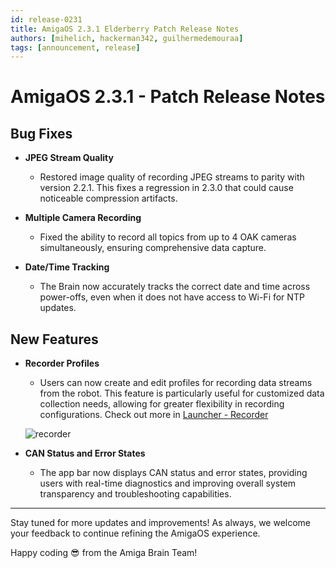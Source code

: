 ```yaml
---
id: release-0231
title: AmigaOS 2.3.1 Elderberry Patch Release Notes
authors: [mihelich, hackerman342, guilhermedemouraa]
tags: [announcement, release]
---
```


# AmigaOS 2.3.1 - Patch Release Notes

## Bug Fixes

- **JPEG Stream Quality**
  - Restored image quality of recording JPEG streams to parity with version 2.2.1.
  This fixes a regression in 2.3.0 that could cause noticeable compression artifacts.

- **Multiple Camera Recording**
  - Fixed the ability to record all topics from up to 4 OAK cameras simultaneously,
  ensuring comprehensive data capture.

- **Date/Time Tracking**
  - The Brain now accurately tracks the correct date and time across power-offs,
  even when it does not have access to Wi-Fi for NTP updates.

## New Features

- **Recorder Profiles**
  - Users can now create and edit profiles for recording data streams from the robot.
  This feature is particularly useful for customized data collection needs, allowing for
  greater flexibility in recording configurations.
  Check out more in [Launcher - Recorder](/docs/apps/launcher/#recorder)

  ![recorder](https://github.com/user-attachments/assets/68cabb56-1b16-4c45-a047-202910879873)

- **CAN Status and Error States**
  - The app bar now displays CAN status and error states, providing users with real-time
  diagnostics and improving overall system transparency and troubleshooting capabilities.

---

Stay tuned for more updates and improvements! As always, we welcome your feedback to continue
refining the AmigaOS experience.

Happy coding :sunglasses: from the Amiga Brain Team!
